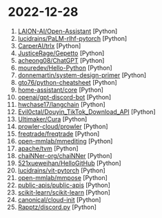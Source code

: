 # 2022-12-28

1. [LAION-AI/Open-Assistant](https://github.com/LAION-AI/Open-Assistant "") [Python]
2. [lucidrains/PaLM-rlhf-pytorch](https://github.com/lucidrains/PaLM-rlhf-pytorch "Implementation of RLHF (Reinforcement Learning with Human Feedback) on top of the PaLM architecture. Basically ChatGPT but with PaLM") [Python]
3. [CarperAI/trlx](https://github.com/CarperAI/trlx "A repo for distributed training of language models with Reinforcement Learning via Human Feedback (RLHF)") [Python]
4. [JusticeRage/Gepetto](https://github.com/JusticeRage/Gepetto "IDA plugin which queries OpenAI's davinci-003 language model to speed up reverse-engineering") [Python]
5. [acheong08/ChatGPT](https://github.com/acheong08/ChatGPT "Lightweight package for interacting with ChatGPT's API by OpenAI. Uses reverse engineered official API.") [Python]
6. [mouredev/Hello-Python](https://github.com/mouredev/Hello-Python "Curso para aprender el lenguaje de programación Python desde cero y para principiantes. Más de 30 clases, 25 horas en vídeo, código y grupo de chat. Desde sus fundamentos hasta la creación de un API Backend con base de datos.") [Python]
7. [donnemartin/system-design-primer](https://github.com/donnemartin/system-design-primer "Learn how to design large-scale systems. Prep for the system design interview. Includes Anki flashcards.") [Python]
8. [gto76/python-cheatsheet](https://github.com/gto76/python-cheatsheet "Comprehensive Python Cheatsheet") [Python]
9. [home-assistant/core](https://github.com/home-assistant/core "🏡 Open source home automation that puts local control and privacy first.") [Python]
10. [openai/gpt-discord-bot](https://github.com/openai/gpt-discord-bot "Example Discord bot written in Python that uses the completions API to have conversations with the `text-davinci-003` model, and the moderations API to filter the messages.") [Python]
11. [hwchase17/langchain](https://github.com/hwchase17/langchain "⚡ Building applications with LLMs through composability ⚡") [Python]
12. [Evil0ctal/Douyin_TikTok_Download_API](https://github.com/Evil0ctal/Douyin_TikTok_Download_API "🚀「Douyin_TikTok_Download_API」是一个开箱即用的高性能异步抖音|TikTok数据爬取工具，支持API调用，在线批量解析及下载。") [Python]
13. [Ultimaker/Cura](https://github.com/Ultimaker/Cura "3D printer / slicing GUI built on top of the Uranium framework") [Python]
14. [prowler-cloud/prowler](https://github.com/prowler-cloud/prowler "Prowler is an Open Source Security tool to perform Cloud Security best practices assessments, audits, incident response, continuous monitoring, hardening and forensics readiness. It contains hundreds of controls covering CIS, PCI-DSS, ISO27001, GDPR, HIPAA, FFIEC, SOC2, AWS FTR, ENS and custom security frameworks.") [Python]
15. [freqtrade/freqtrade](https://github.com/freqtrade/freqtrade "Free, open source crypto trading bot") [Python]
16. [open-mmlab/mmediting](https://github.com/open-mmlab/mmediting "OpenMMLab Image and Video Restoration, Editing and Generation Toolbox") [Python]
17. [apache/tvm](https://github.com/apache/tvm "Open deep learning compiler stack for cpu, gpu and specialized accelerators") [Python]
18. [chaiNNer-org/chaiNNer](https://github.com/chaiNNer-org/chaiNNer "A node-based image processing and AI upscaling GUI that makes it easy to chain together complex processing tasks.") [Python]
19. [521xueweihan/HelloGitHub](https://github.com/521xueweihan/HelloGitHub "分享 GitHub 上有趣、入门级的开源项目。Share interesting, entry-level open source projects on GitHub.") [Python]
20. [lucidrains/vit-pytorch](https://github.com/lucidrains/vit-pytorch "Implementation of Vision Transformer, a simple way to achieve SOTA in vision classification with only a single transformer encoder, in Pytorch") [Python]
21. [open-mmlab/mmpose](https://github.com/open-mmlab/mmpose "OpenMMLab Pose Estimation Toolbox and Benchmark.") [Python]
22. [public-apis/public-apis](https://github.com/public-apis/public-apis "A collective list of free APIs") [Python]
23. [scikit-learn/scikit-learn](https://github.com/scikit-learn/scikit-learn "scikit-learn: machine learning in Python") [Python]
24. [canonical/cloud-init](https://github.com/canonical/cloud-init "Official upstream for the cloud-init: cloud instance initialization") [Python]
25. [Rapptz/discord.py](https://github.com/Rapptz/discord.py "An API wrapper for Discord written in Python.") [Python]
